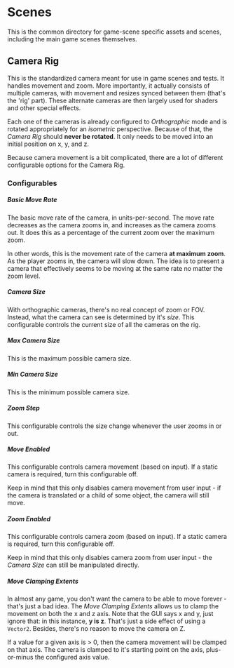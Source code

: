 # Scenes
This is the common directory for game-scene specific assets and scenes, including the main game scenes themselves.

## Camera Rig
This is the standardized camera meant for use in game scenes and tests. It handles movement and zoom. More importantly, it actually consists of multiple cameras, with movement and resizes synced between them (that's the 'rig' part). These alternate cameras are then largely used for shaders and other special effects.

Each one of the cameras is already configured to *Orthographic* mode and is rotated appropriately for an *isometric* perspective. Because of that, the *Camera Rig* should **never be rotated**. It only needs to be moved into an initial position on x, y, and z.

Because camera movement is a bit complicated, there are a lot of different configurable options for the Camera Rig.

### Configurables
##### Basic Move Rate
The basic move rate of the camera, in units-per-second. The move rate decreases as the camera zooms in, and increases as the camera zooms out. It does this as a percentage of the current zoom over the maximum zoom.

In other words, this is the movement rate of the camera **at maximum zoom**. As the player zooms in, the camera will slow down. The idea is to present a camera that effectively seems to be moving at the same rate no matter the zoom level.

##### Camera Size
With orthographic cameras, there's no real concept of zoom or FOV. Instead, what the camera can see is determined by it's *size*. This configurable controls the current size of all the cameras on the rig.

##### Max Camera Size
This is the maximum possible camera size.

##### Min Camera Size
This is the minimum possible camera size.

##### Zoom Step
This configurable controls the size change whenever the user zooms in or out.

##### Move Enabled
This configurable controls camera movement (based on input). If a static camera is required, turn this configurable off.

Keep in mind that this only disables camera movement from user input - if the camera is translated or a child of some object, the camera will still move.

##### Zoom Enabled
This configurable controls camera zoom (based on input). If a static camera is required, turn this configurable off.

Keep in mind that this only disables camera zoom from user input - the *Camera Size* can still be manipulated directly.

##### Move Clamping Extents
In almost any game, you don't want the camera to be able to move forever - that's just a bad idea. The *Move Clamping Extents* allows us to clamp the movement on both the x and z axis. Note that the GUI says x and y, just ignore that: in this instance, **y is z**. That's just a side effect of using a `Vector2`. Besides, there's no reason to move the camera on Z.

If a value for a given axis is > 0, then the camera movement will be clamped on that axis. The camera is clamped to it's starting point on the axis, plus-or-minus the configured axis value.
